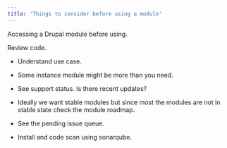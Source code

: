 ```yaml
---
title: 'Things to consider before using a module'
---
```


Accessing a Drupal module before using.

Review code.

* Understand use case.

* Some instance module might be more than you need. 

* See support status. Is there recent updates?

* Ideally we want stable modules but since most the modules are not in stable state check the module roadmap.

* See the pending issue queue.

* Install and code scan using sonarqube.
